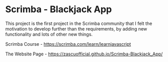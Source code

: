 # Scrimba - Blackjack App

This project is the first project in the Scrimba community that I felt the motivation to develop further than the requirements, by adding new functionality and lots of other new things.

Scrimba Course - https://scrimba.com/learn/learnjavascript

The Website Page - https://zascuofficial.github.io/Scrimba-Blackjack_App/
